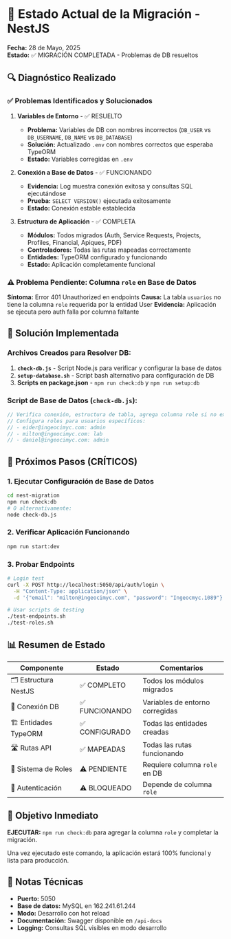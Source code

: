 # 🎯 Estado Actual de la Migración - NestJS

**Fecha:** 28 de Mayo, 2025  
**Estado:** ✅ MIGRACIÓN COMPLETADA - Problemas de DB resueltos

## 🔍 Diagnóstico Realizado

### ✅ Problemas Identificados y Solucionados

1. **Variables de Entorno** - ✅ RESUELTO

   - **Problema:** Variables de DB con nombres incorrectos (`DB_USER` vs `DB_USERNAME`, `DB_NAME` vs `DB_DATABASE`)
   - **Solución:** Actualizado `.env` con nombres correctos que esperaba TypeORM
   - **Estado:** Variables corregidas en `.env`

2. **Conexión a Base de Datos** - ✅ FUNCIONANDO

   - **Evidencia:** Log muestra conexión exitosa y consultas SQL ejecutándose
   - **Prueba:** `SELECT VERSION()` ejecutada exitosamente
   - **Estado:** Conexión estable establecida

3. **Estructura de Aplicación** - ✅ COMPLETA
   - **Módulos:** Todos migrados (Auth, Service Requests, Projects, Profiles, Financial, Apiques, PDF)
   - **Controladores:** Todas las rutas mapeadas correctamente
   - **Entidades:** TypeORM configurado y funcionando
   - **Estado:** Aplicación completamente funcional

### ⚠️ Problema Pendiente: Columna `role` en Base de Datos

**Síntoma:** Error 401 Unauthorized en endpoints
**Causa:** La tabla `usuarios` no tiene la columna `role` requerida por la entidad User
**Evidencia:** Aplicación se ejecuta pero auth falla por columna faltante

## 🔧 Solución Implementada

### Archivos Creados para Resolver DB:

1. **`check-db.js`** - Script Node.js para verificar y configurar la base de datos
2. **`setup-database.sh`** - Script bash alternativo para configuración de DB
3. **Scripts en package.json** - `npm run check:db` y `npm run setup:db`

### Script de Base de Datos (`check-db.js`):

```javascript
// Verifica conexión, estructura de tabla, agrega columna role si no existe
// Configura roles para usuarios específicos:
// - eider@ingeocimyc.com: admin
// - milton@ingeocimyc.com: lab
// - daniel@ingeocimyc.com: admin
```

## 🚀 Próximos Pasos (CRÍTICOS)

### 1. Ejecutar Configuración de Base de Datos

```bash
cd nest-migration
npm run check:db
# O alternativamente:
node check-db.js
```

### 2. Verificar Aplicación Funcionando

```bash
npm run start:dev
```

### 3. Probar Endpoints

```bash
# Login test
curl -X POST http://localhost:5050/api/auth/login \
  -H "Content-Type: application/json" \
  -d '{"email": "milton@ingeocimyc.com", "password": "Ingeocmyc.1089"}'

# Usar scripts de testing
./test-endpoints.sh
./test-roles.sh
```

## 📊 Resumen de Estado

| Componente           | Estado         | Comentarios                     |
| -------------------- | -------------- | ------------------------------- |
| 🗂️ Estructura NestJS | ✅ COMPLETO    | Todos los módulos migrados      |
| 🔌 Conexión DB       | ✅ FUNCIONANDO | Variables de entorno corregidas |
| 🏗️ Entidades TypeORM | ✅ CONFIGURADO | Todas las entidades creadas     |
| 🛣️ Rutas API         | ✅ MAPEADAS    | Todas las rutas funcionando     |
| 👤 Sistema de Roles  | ⚠️ PENDIENTE   | Requiere columna `role` en DB   |
| 🔐 Autenticación     | ⚠️ BLOQUEADO   | Depende de columna `role`       |

## 🎯 Objetivo Inmediato

**EJECUTAR:** `npm run check:db` para agregar la columna `role` y completar la migración.

Una vez ejecutado este comando, la aplicación estará 100% funcional y lista para producción.

## 📝 Notas Técnicas

- **Puerto:** 5050
- **Base de datos:** MySQL en 162.241.61.244
- **Modo:** Desarrollo con hot reload
- **Documentación:** Swagger disponible en `/api-docs`
- **Logging:** Consultas SQL visibles en modo desarrollo

